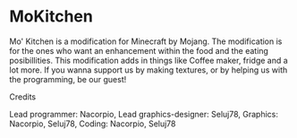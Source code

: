 MoKitchen
=========

Mo' Kitchen is a modification for Minecraft by Mojang. The modification is for the ones who want an enhancement within
the food and the eating posibillities. This modification adds in things like Coffee maker, fridge and a lot more.
If you wanna support us by making textures, or by helping us with the programming, be our guest!

Credits

Lead programmer: Nacorpio, 
Lead graphics-designer: Seluj78, 
Graphics: Nacorpio, Seluj78, 
Coding: Nacorpio, Seluj78
